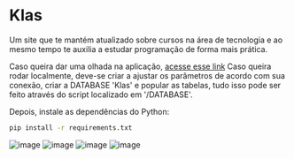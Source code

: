 # Klas
Um site que te mantém atualizado sobre cursos na área de tecnologia e ao mesmo tempo te auxilia a estudar programação de forma mais prática.

Caso queira dar uma olhada na aplicação, <a href="https://klas.zoser.com.br/" target="_blank">acesse esse link</a> 
Caso queira rodar localmente, deve-se criar a ajustar os parâmetros de acordo com sua conexão, criar a DATABASE 'Klas' e popular as tabelas, tudo isso pode ser feito através do script localizado em '/DATABASE'.

Depois, instale as dependências do Python:
```bash
pip install -r requirements.txt
```
![image](https://github.com/Zosin0/Klas/assets/53053622/8e873561-85d2-4242-a472-c9873b9e47ec)
![image](https://github.com/Zosin0/Klas/assets/53053622/db567be5-5650-4796-a69f-777ee669968c)
![image](https://github.com/Zosin0/Klas/assets/53053622/9c56916d-6abf-4003-8531-5db418be8e1e)
![image](https://github.com/Zosin0/Klas/assets/53053622/d338d540-2247-4d58-8ffd-40293f91986c)

